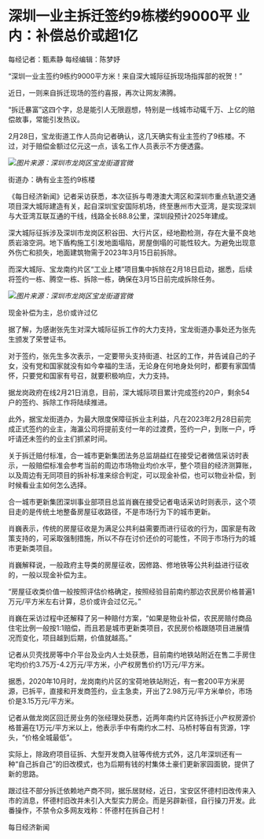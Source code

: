 # 深圳一业主拆迁签约9栋楼约9000平 业内：补偿总价或超1亿

每经记者：甄素静 每经编辑：陈梦妤

“深圳一业主签约9栋约9000平方米！来自深大城际征拆现场指挥部的祝贺！”

近日，一则来自拆迁现场的签约喜报，再次让网友沸腾。

“拆迁暴富”这四个字，总是能引人无限遐想，特别是一线城市动辄千万、上亿的赔偿故事，常能引发热议。

2月28日，宝龙街道工作人员向记者确认，这几天确实有业主签约了9栋楼。不过，对于赔偿金额过亿元这一点，该名工作人员表示不方便透露。

![](https://inews.gtimg.com/om_bt/OrCi53suLHKe3X8V57m1_sheSrVq70u0k9EcYJ52bPG_4AA/1000)_图片来源：深圳市龙岗区宝龙街道官微_

街道办：确有业主签约9栋楼

《每日经济新闻》记者采访获悉，本次征拆与粤港澳大湾区和深圳市重点轨道交通项目深大城际建造有关，起自深圳宝安国际机场，终至惠州市大亚湾，是实现深圳与大亚湾互联互通的干线，线路全长88.8公里，深圳段预计2025年建成。

深大城际征拆涉及深圳市龙岗区积谷田、大行片区，经地勘检测，存在大量不良地质岩溶空洞。地下盾构施工引发地面塌陷，房屋倒塌的可能性较大。为避免出现意外伤亡和损失，地面建筑物需于2023年3月15日前拆除。

而深大城际、宝龙南约片区“工业上楼”项目集中拆除在2月18日启动，据悉，后续将签约一栋、腾空一栋、拆除一栋，确保在3月15日前完成拆除任务。

![](https://inews.gtimg.com/om_bt/ONbEu9jUGo9ZEjrzOoQjhyWZ8VNaxnCRUAjNo8e0cl_jIAA/1000)_图片来源：深圳市龙岗区宝龙街道官微_

现金补偿为主，总价或许过亿

据了解，为感谢张先生对深大城际征拆工作的大力支持，宝龙街道办事处还为张先生颁发了荣誉证书。

对于签约，张先生多次表示，一定要带头支持街道、社区的工作，并告诫自己的子女，没有党和国家就没有如今幸福的生活，无论身在何地身处何时，都要有家国情怀，只要党和国家有号召，就要积极响应，大力支持。

据龙岗政府在线2月21日消息，目前，深大城际项目累计完成签约20户，剩余54户的签约、拆除工作将陆续推进。

此外，据宝龙街道办，为最大限度保障征拆业主利益，凡在2023年2月28日前完成正式签约的业主，海瀛公司将提前支付一年的过渡费，签约一户，到账一户，呼吁请还未签约的业主们抓紧时间。

关于拆迁赔付标准，合一城市更新集团法务总监胡益红在接受记者微信采访时表示，一般赔偿标准会参考当前的周边市场物业均价水平，整个项目的经济测算账，以及周边有无同项目的拆补标准来综合判定，可以现金补偿，也可以物业补偿，到时候看业主如何怎么选择。

合一城市更新集团深圳事业部项目总监肖巍在接受记者电话采访时则表示，这个项目走的是传统土地整备房屋征收路径，不是市场行为下的城市更新。

肖巍表示，传统的房屋征收是为满足公共利益需要而进行征收的行为，国家是有政策支持的，可采取强制措施，所以不存在讨价还价的可能性，不同于市场行为的城市更新类项目。

肖巍解释说，一般政府主导类的房屋征收，因修路、修地铁等公共利益进行征收的，一般以现金补偿为主。

“房屋征收类价值一般按照评估价格确定，按照经验目前南约那边农民房价格普遍1万元/平方米左右计算，总价或许会过亿元。”

肖巍在采访过程中还解释了另一种赔付方案，“如果是物业补偿，农民房赔付商品住宅比例一般按1:1赔偿，而且若是城市更新类项目，农民房价格跟随项目进展情况而变化，项目越到后期，价值就越高。”

记者从贝壳找房等中介平台及业内人士处获悉，目前南约地铁站附近在售二手房住宅均价约3.75万-4.2万元/平方米，小产权房售价约1万元/平方米。

据悉，2020年10月时，龙岗南约片区的宝荷地铁站附近，有一套200平方米房源，已拆平，直接和开发商签约，业主急卖，开出了2.98万元/平方米单价，市场价是3.15万元/平方米。

记者从做龙岗区回迁房业务的张经理处获悉，近两年南约片区待拆迁小产权房源价格普遍在1万元/平方米以上，他表示手中有南约水二村、马桥村等自有货源，1字头，“价格全城最低”。

实际上，除政府项目征拆、大型开发商入驻等传统方式外，这几年深圳还有一种“自己拆自己”的旧改模式，也为后期有钱的村集体土豪们更新家园面貌，提供了新的思路。

跟过往不部分拆迁依赖地产商不同，据乐居财经，近日，宝安区怀德村旧改传来入市的消息，怀德村旧改并未引入大型实力房企。而是另辟新径，自行操刀开发。此番操作，不禁令众多网友戏称：怀德村在拆自己村！

每日经济新闻

